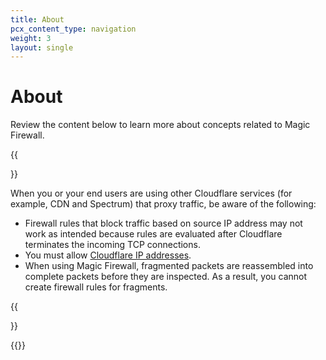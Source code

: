 ```yaml
---
title: About
pcx_content_type: navigation
weight: 3
layout: single
---
```


# About

Review the content below to learn more about concepts related to Magic Firewall.

{{<Aside type="warning" header="Important">}}

When you or your end users are using other Cloudflare services (for example, CDN and Spectrum) that proxy traffic, be aware of the following:

*   Firewall rules that block traffic based on source IP address may not work as intended because rules are evaluated after Cloudflare terminates the incoming TCP connections.
*   You must allow [Cloudflare IP addresses](https://www.cloudflare.com/ips/).
*   When using Magic Firewall, fragmented packets are reassembled into complete packets before they are inspected. As a result, you cannot create firewall rules for fragments.

{{</Aside>}}

{{<directory-listing>}}
